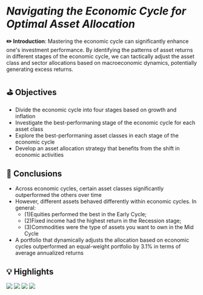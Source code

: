 # *Navigating the Economic Cycle for Optimal Asset Allocation*

**✏️ Introduction**: Mastering the economic cycle can significantly enhance one's investment performance. By identifying the patterns of asset returns in different stages of the economic cycle, we can tactically adjust the asset class and sector allocations based on macroeconomic dynamics, potentially generating excess returns.

## ⛳️ Objectives 
- Divide the economic cycle into four stages based on growth and inflation
- Investigate the best-performaning stage of the economic cycle for each asset class
- Explore the best-performaning asset classes in each stage of the economic cycle
- Develop an asset allocation strategy that benefits from the shift in economic activities

## 📍 Conclusions
- Across economic cycles, certain asset classes significantly outperformed the others over time 
- However, different assets behaved differently within economic cycles. In general:
  - (1)Equities performed the best in the Early Cycle;
  - (2)Fixed income had the highest return in the Recession stage;
  - (3)Commodities were the type of assets you want to own in the Mid Cycle
- A portfolio that dynamically adjusts the allocation based on economic cycles outperformed an equal-weight portfolio by 3.1% in terms of average annualized returns

## 💡 Highlights 

<img src="https://github.com/wayne-kuanghui-shen/python_cycle-adjusted-asset-allocation/blob/main/highlights/four-cycles.png" > 
<img src="https://github.com/wayne-kuanghui-shen/python_cycle-adjusted-asset-allocation/blob/main/highlights/within-cycle-return.png"> 
<img src="https://github.com/wayne-kuanghui-shen/python_cycle-adjusted-asset-allocation/blob/main/highlights/portfolio_allocations.png">
<img src="https://github.com/wayne-kuanghui-shen/python_cycle-adjusted-asset-allocation/blob/main/highlights/cumulative-returns.png">
